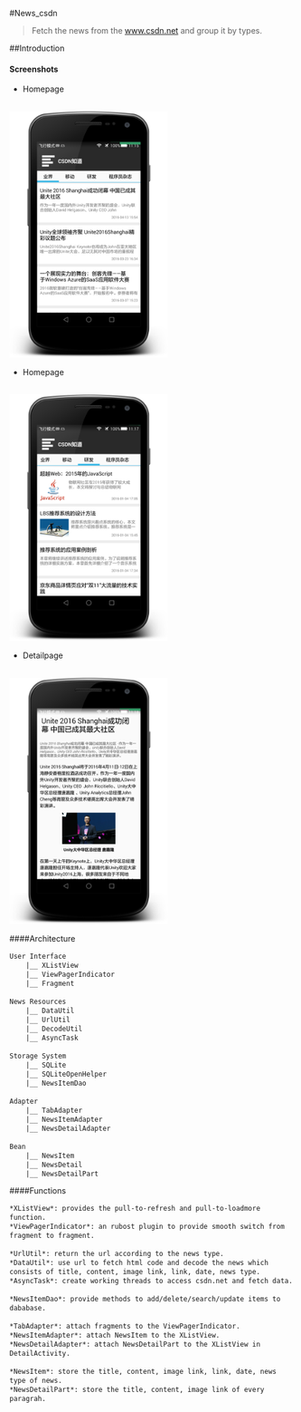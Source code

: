 #News_csdn
  >Fetch the news from the www.csdn.net and group it by types.

##Introduction

#### Screenshots

* Homepage
</br>
<img src="screenshots/homepage1.png" width="280">

* Homepage
</br>
<img src="screenshots/homepage2.png" width="280">

* Detailpage
</br>
<img src="screenshots/detailpage.png" width="280">


####Architecture

	User Interface
		|__ XListView
		|__ ViewPagerIndicator
		|__ Fragment
	
	News Resources
		|__ DataUtil
		|__ UrlUtil
		|__ DecodeUtil
		|__ AsyncTask

	Storage System
		|__ SQLite
		|__ SQLiteOpenHelper  
		|__ NewsItemDao
	
	Adapter
		|__ TabAdapter
		|__ NewsItemAdapter
		|__ NewsDetailAdapter

	Bean
		|__ NewsItem
		|__ NewsDetail
		|__ NewsDetailPart
		


####Functions

	*XListView*: provides the pull-to-refresh and pull-to-loadmore function.
	*ViewPagerIndicator*: an rubost plugin to provide smooth switch from fragment to fragment.

	*UrlUtil*: return the url according to the news type.
	*DataUtil*: use url to fetch html code and decode the news which consists of title, content, image link, link, date, news type.
	*AsyncTask*: create working threads to access csdn.net and fetch data.

	*NewsItemDao*: provide methods to add/delete/search/update items to dababase.

	*TabAdapter*: attach fragments to the ViewPagerIndicator.
	*NewsItemAdapter*: attach NewsItem to the XListView.
	*NewsDetailAdapter*: attach NewsDetailPart to the XListView in DetailActivity.

	*NewsItem*: store the title, content, image link, link, date, news type of news.
	*NewsDetailPart*: store the title, content, image link of every paragrah.



